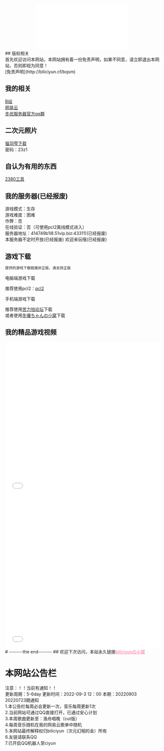 
<div align="center">
  <iframe src="//music.163.com/outchain/player?type=2&id=30352477&auto=0&height=66" scrolling="no" border="0" frameborder="no" framespacing="0" allowfullscreen="true"> </iframe>
</div>
## 版权相关<br>
首先欢迎访问本网站，本网站拥有着一份免责声明，如果不同意，请立即退出本网站，否则即视为同意！<br>
 [免责声明](http://biliciyun.cf/bqsm)<br>

## 我的相关<br>
 [B站](https://space.bilibili.com/2066547841?spm_id_from=333.1007.0.0)<br>
 [网易云](http://music.163.com/m/user/home?id=4055772206)<br>
 [冬优服务器官方qq群](https://jq.qq.com/?_wv=1027&k=EQc0FDv4)<br>
 
## 二次元照片<br>
 [猫羽雫下载](https://pan.baidu.com/s/1DjSzz8DtzYrtDpywOA_pCw)<br>
 密码：23z1
 
## 自认为有用的东西<br>
 [2380工具](https://biliciyun.cf/2380download)<br>
 
## 我的服务器(已经报废)
游戏模式：生存<br>
游戏难度：困难<br>
作弊：否<br>
在线验证：否（可使用pcl2离线模式进入）<br>
服务器地址：414749b1l8.51vip.biz:43311)(已经报废)<br>
本服务器不定时开放(已经报废)
欢迎来玩哦(已经报废)<br>

## 游戏下载<br>

``` Markdown
提供的游戏下载链接非正版，请支持正版
```

电脑端游戏下载<br>

推荐使用pcl2：[pcl2](https://afdian.net/p/0164034c016c11ebafcb52540025c377)<br>

手机端游戏下载<br>

推荐使用[苦力怕论坛](https://klpbbs.com/xz/)下载<br>
或者使用[冬優ちゃんの小窝](https://www.fuibafuyu.cn/Minecraft_for_Android)下载<br>

## 我的精品游戏视频

<div align="center">
  <iframe src="//player.bilibili.com/player.html?bvid=BV1GJ411x7h7&cid=137649199&page=1" allowfullscreen="allowfullscreen" width="100%" height="500" scrolling="no" frameborder="0" sandbox="allow-top-navigation allow-same-origin allow-forms allow-scripts"></iframe>
</div>

<div align="center">
  <iframe src="//player.bilibili.com/player.html?bvid=BV1ZF411N7BQ&cid=774273660&page=1" allowfullscreen="allowfullscreen" width="100%" height="500" scrolling="no" frameborder="0" sandbox="allow-top-navigation allow-same-origin allow-forms allow-scripts"></iframe>
</div>
# -------the end-------
## 欢迎下次访问，本站永久链接<a href="https://biliciyun.cf" style="color: #FB7299">biliciyunの小窝</a>

# 本网站公告栏
注意：！！当前有通知！！<br>
更新周期：5-6day
更新时间：2022-09-3 12：00
本期：20220903<br>
20220723期通知<br>
1.本公告栏每周必会更新一次，音乐每周更新1次<br>
2.当前网站可通过QQ直接打开，已通过安心计划<br>
3.本周歌曲更新至：渔舟唱晚（cut版）<br>
4.每周音乐随机在我的网易云歌单中随机<br>
5.本网站最终解释权归biliciyun（次元幻相的金）所有<br>
6.友链请联系QQ<br>
7.已开启QQ机器人至ciyun<br>


